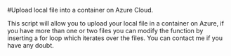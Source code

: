 #Upload local file into a container on Azure Cloud.

This script will allow you to upload your local file in a container on Azure, 
if you have more than one or two files you can modify the function by inserting a for loop which iterates over the files.
You can contact me if you have any doubt.
